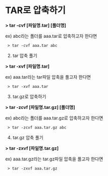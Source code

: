 # TAR로 압축하기

**> tar -cvf [파일명.tar] [폴더명]**



ex) abc라는 폴더를 aaa.tar로 압축하고자 한다면

     > tar -cvf aaa.tar abc





2. tar 압축 풀기

**> tar -xvf [파일명.tar]**



ex) aaa.tar라는 tar파일 압축을 풀고자 한다면

     > tar -xvf aaa.tar





3. tar.gz로 압축하기

**> tar -zcvf [파일명.tar.gz] [폴더명]**



ex) abc라는 폴더를 aaa.tar.gz로 압축하고자 한다면

     > tar -zcvf aaa.tar.gz abc





4. tar.gz 압축 풀기

**> tar -zxvf [파일명.tar.gz]**



ex) aaa.tar.gz라는 tar.gz파일 압축을 풀고자 한다면

     > tar -zxvf aaa.tar.gz



